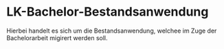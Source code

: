 # LK-Bachelor-Bestandsanwendung

Hierbei handelt es sich um die Bestandsanwendung, welchee im Zuge der Bachelorarbeit migirert werden soll.
